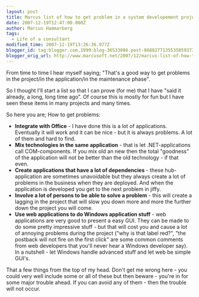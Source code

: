 ```yaml
---
layout: post
title: Marcus list of how to get problem in a system developement project
date: 2007-12-19T12:47:00.000Z
author: Marcus Hammarberg
tags:
  - Life of a consultant
modified_time: 2007-12-19T13:26:36.977Z
blogger_id: tag:blogger.com,1999:blog-36533086.post-8688277135535059373
blogger_orig_url: http://www.marcusoft.net/2007/12/marcus-list-of-how-to-get-problem-in.html
---
```


From time to time I hear myself saying; "That's a good way to get
problems in the project/in the application/in the maintenance
phase".

So I thought I'll start a list so that I can prove (for me) that I have
"said it already, a long, long time ago". Of course this is mostly for
fun but I have seen these items in many projects and many times.

So here you are; How to get problems:

- **Integrate with Office** - I have done this is a lot of
  applications. Eventually it will work and it can be nice - but it is
  always problems. A lot of them and hard to find.
- **Mix technologies in the same application** - that is let
  .NET-applications call COM-components. If you mix old an new then
  the total "goodness" of the application will not be better than the
  old technology - if that even.
- **Create applications that have a lot of <span id="SPELLING_ERROR_1"
    class="blsp-spelling-corrected">dependencies** - these
  hub-application are sometimes unavoidable but they always create a
  lot of problems in the business when they are deployed. And when the
  application is developed you get to the next problem in jiffy.
- **Involve a lot of persons to be able to solve a problem** - this
  will create a lagging in the project that will slow you down more
  and more the further down the project you will come.
- **Use <span id="SPELLING_ERROR_2"
    class="blsp-spelling-corrected">web applications to do
  Windows application stuff** - web applications are very good to
  present a easy GUI. They can be made to do some pretty impressive
  stuff - but that will cost you and cause a lot of annoying problems
  during the project ("why is that label red?", "the <span
    id="SPELLING_ERROR_3" class="blsp-spelling-error">postback
  will not fire on the first click" are some common comments from web
  developers that you'll never hear a Windows developer say).
  In a nutshell - let Windows handle advanced stuff and let web be
  simple GUI's.

That a few things from the top of my head. Don't get me wrong here - you
could very well include some or all of these but then beware - you're in
for some major trouble ahead. If you can avoid any of them - then the
trouble will not occur.
